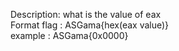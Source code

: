 Description:
what is the value of eax <br>
Format flag : ASGama{hex(eax value)} <br>
example : ASGama{0x0000} <br>